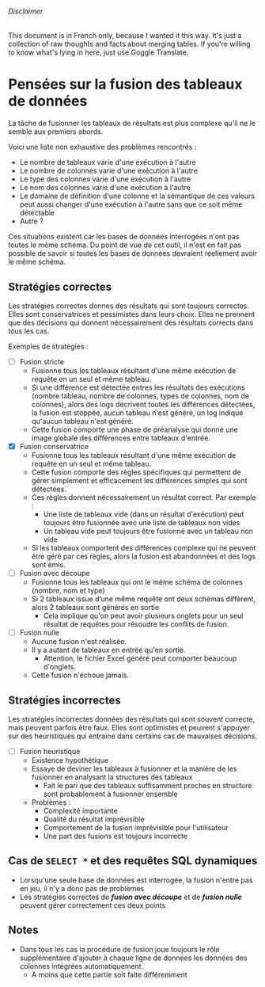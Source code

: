 ﻿
###### Disclaimer

This document is in French only, because I wanted it this way.
It's just a collection of raw thoughts and facts about merging tables.
If you're willing to know what's lying in here, just use Goggle Translate.

# Pensées sur la fusion des tableaux de données

La tâche de fusionner les tableaux de résultats est plus complexe qu'il ne le semble aux premiers abords.

Voici une liste non exhaustive des problèmes rencontrés :
* Le nombre de tableaux varie d'une exécution à l'autre
* Le nombre de colonnes varie d'une exécution à l'autre
* Le type des colonnes varie d'une exécution à l'autre
* Le nom des colonnes varie d'une exécution à l'autre
* Le domaine de définition d'une colonne et la sémantique de ces valeurs peut aussi changer d'une exécution à l'autre sans que ce soit même détectable
* Autre ?

Ces situations existent car les bases de données interrogées n'ont pas toutes le même schéma.
Du point de vue de cet outil, il n'est en fait pas possible de savoir si toutes les bases de données devraient réellement avoir le même schéma.

## Stratégies correctes

Les stratégies correctes donnes des résultats qui sont toujours correctes.
Elles sont conservatrices et pessimistes dans leurs choix.
Elles ne prennent que des décisions qui donnent nécessairement des résultats corrects dans tous les cas.

Exemples de stratégies :
* [ ] Fusion stricte
	* Fusionne tous les tableaux résultant d'une même exécution de requête en un seul et même tableau.
	* Si une différence est détectée entres les résultats des exécutions (nombre tableau, nombre de colonnes, types de colonnes, nom de colonnes), alors des logs décrivent toutes les différences détectées, la fusion est stoppée, aucun tableau n'est généré, un log indique qu'aucun tableau n'est généré.
	* Cette fusion comporte une phase de préanalyse qui donne une image globale des différences entre tableaux d'entrée.
* [x] Fusion conservatrice
	* Fusionne tous les tableaux résultant d'une même exécution de requête en un seul et même tableau.
	* Cette fusion comporte des règles spécifiques qui permettent de gérer simplement et efficacement les différences simples qui sont détectées.
	* Ces règles donnent nécessairement un résultat correct. Par exemple :
		* Une liste de tableaux vide (dans un résultat d'exécution) peut toujours être fusionnée avec une liste de tableaux non vides
		* Un tableau vide peut toujours être fusionné avec un tableau non vide
	* Si les tableaux comportent des différences complexe qui ne peuvent être géré par ces règles, alors la fusion est abandonnées et des logs sont émis.
* [ ] Fusion avec découpe
	* Fusionne tous les tableaux qui ont le même schéma de colonnes (nombre, nom et type)
	* Si 2 tableaux issue d’une même requête ont deux schémas diffèrent, alors 2 tableaux sont générés en sortie
		* Cela implique qu'on peut avoir plusieurs onglets pour un seul résultat de requêtes pour résoudre les conflits de fusion.
* [ ] Fusion nulle
	* Aucune fusion n'est réalisée.
	* Il y a autant de tableaux en entrée qu'en sortie.
		* Attention, le fichier Excel généré peut comporter beaucoup d'onglets.
	* Cette fusion n'échoue jamais.

## Stratégies incorrectes

Les stratégies incorrectes données des résultats qui sont souvent correcte, mais peuvent parfois être faux.
Elles sont optimistes et peuvent s'appuyer sur des heuristiques qui entraine dans certains cas de mauvaises décisions.

* [ ] Fusion heuristique
	* Existence hypothétique
	* Essaye de deviner les tableaux à fusionner et la manière de les fusionner en analysant la structures des tableaux
		* Fait le pari que des tableaux suffisamment proches en structure sont probablement à fusionner ensemble
	* Problèmes :
		* Complexité importante
		* Qualité du résultat imprévisible
		* Comportement de la fusion imprévisible pour l'utilisateur
		* Une part des fusions est toujours incorrecte

## Cas de `SELECT *` et des requêtes SQL dynamiques

* Lorsqu'une seule base de données est interrogée, la fusion n'entre pas en jeu, il n'y a donc pas de problèmes
* Les stratégies correctes de _**fusion avec découpe**_ et de _**fusion nulle**_ peuvent gérer correctement ces deux points

## Notes

* Dans tous les cas la procédure de fusion joue toujours le rôle supplémentaire d'ajouter à chaque ligne de données les données des colonnes intégrées automatiquement.
	* A moins que cette partie soit faite différemment
